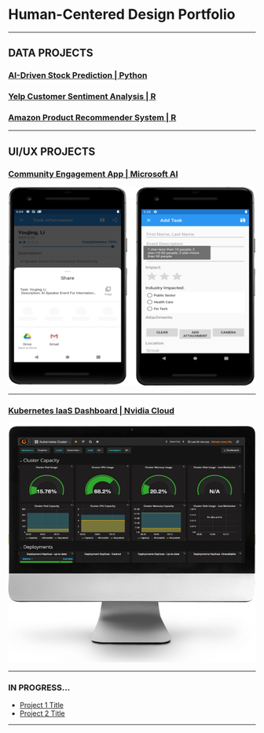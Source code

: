 # Human-Centered Design Portfolio

---
## DATA PROJECTS


### [AI-Driven Stock Prediction | Python](/pdf/StealthWealthPoster.pdf)

### [Yelp Customer Sentiment Analysis | R](http://example.com/)

### [Amazon Product Recommender System | R](http://example.com/)



---

## UI/UX PROJECTS

### [Community Engagement App | Microsoft AI](/pdf/winter2020_work_term_repot.pdf)
<img src="images/engagementApp.PNG?raw=true"/>
<br>

---
### [Kubernetes IaaS Dashboard | Nvidia Cloud](http://example.com/)
<img src="images/k8s.PNG?raw=true"/>
<br>

---


### IN PROGRESS...
- [Project 1 Title](http://example.com/)	
- [Project 2 Title](http://example.com/)

---




